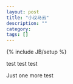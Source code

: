 ```yaml
---
layout: post
title: "小议马云"
description: ""
category: 
tags: []
---
```

{% include JB/setup %}

test test test
<!--more-->

Just one more test

